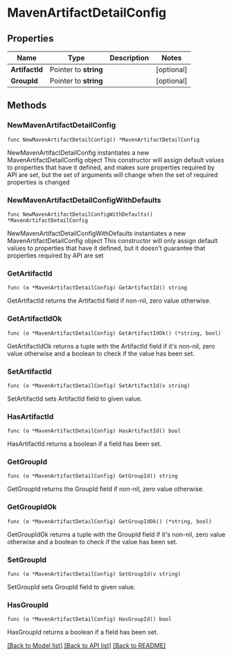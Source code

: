 # MavenArtifactDetailConfig

## Properties

Name | Type | Description | Notes
------------ | ------------- | ------------- | -------------
**ArtifactId** | Pointer to **string** |  | [optional] 
**GroupId** | Pointer to **string** |  | [optional] 

## Methods

### NewMavenArtifactDetailConfig

`func NewMavenArtifactDetailConfig() *MavenArtifactDetailConfig`

NewMavenArtifactDetailConfig instantiates a new MavenArtifactDetailConfig object
This constructor will assign default values to properties that have it defined,
and makes sure properties required by API are set, but the set of arguments
will change when the set of required properties is changed

### NewMavenArtifactDetailConfigWithDefaults

`func NewMavenArtifactDetailConfigWithDefaults() *MavenArtifactDetailConfig`

NewMavenArtifactDetailConfigWithDefaults instantiates a new MavenArtifactDetailConfig object
This constructor will only assign default values to properties that have it defined,
but it doesn't guarantee that properties required by API are set

### GetArtifactId

`func (o *MavenArtifactDetailConfig) GetArtifactId() string`

GetArtifactId returns the ArtifactId field if non-nil, zero value otherwise.

### GetArtifactIdOk

`func (o *MavenArtifactDetailConfig) GetArtifactIdOk() (*string, bool)`

GetArtifactIdOk returns a tuple with the ArtifactId field if it's non-nil, zero value otherwise
and a boolean to check if the value has been set.

### SetArtifactId

`func (o *MavenArtifactDetailConfig) SetArtifactId(v string)`

SetArtifactId sets ArtifactId field to given value.

### HasArtifactId

`func (o *MavenArtifactDetailConfig) HasArtifactId() bool`

HasArtifactId returns a boolean if a field has been set.

### GetGroupId

`func (o *MavenArtifactDetailConfig) GetGroupId() string`

GetGroupId returns the GroupId field if non-nil, zero value otherwise.

### GetGroupIdOk

`func (o *MavenArtifactDetailConfig) GetGroupIdOk() (*string, bool)`

GetGroupIdOk returns a tuple with the GroupId field if it's non-nil, zero value otherwise
and a boolean to check if the value has been set.

### SetGroupId

`func (o *MavenArtifactDetailConfig) SetGroupId(v string)`

SetGroupId sets GroupId field to given value.

### HasGroupId

`func (o *MavenArtifactDetailConfig) HasGroupId() bool`

HasGroupId returns a boolean if a field has been set.


[[Back to Model list]](../README.md#documentation-for-models) [[Back to API list]](../README.md#documentation-for-api-endpoints) [[Back to README]](../README.md)



